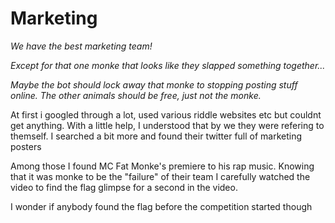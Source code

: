 # Marketing

*We have the best marketing team!*

*Except for that one monke that looks like they slapped something together...*

*Maybe the bot should lock away that monke to stopping posting stuff online. The other animals should be free, just not the monke.*

At first i googled through a lot, used various riddle websites etc but couldnt get anything. With a little help, I understood that by we they were refering to themself. I searched a bit more and found their twitter full of marketing posters

Among those I found MC Fat Monke's premiere to his rap music. Knowing that it was monke to be the "failure" of their team I carefully watched the video to find the flag glimpse for a second in the video. 

I wonder if anybody found the flag before the competition started though
